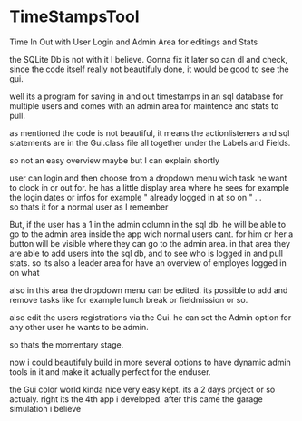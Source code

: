 # TimeStampsTool
Time In Out with User Login and Admin Area for editings and Stats

the SQLite Db is not with it I believe.
Gonna fix it later so can dl and check, since the code itself really not beautifuly done, it would be good to see the gui.

well its a program for saving in and out timestamps in an sql database for multiple users and comes with an admin area for maintence and stats to pull. 

as mentioned the code is not beautiful, it means the actionlisteners and sql statements are in the Gui.class file all together under the Labels and Fields. 

so not an easy overview maybe but I can explain shortly

user can login and then choose from a dropdown menu wich task he want to clock in or out for. he has a little display area where he sees for example the login dates
or infos for example " already logged in at so on " . .   
so thats it for a normal user as I remember

But, if the user has a 1 in the admin column in the sql db. he will be able to go to the admin area inside the app wich normal users cant.
for him or her a button will be visible where they can go to the admin area. 
in that area they are able to add users into the sql db, and to see who is logged in and pull stats. so its also a leader area for have an overview of employes logged in on what

also in this area the dropdown menu can be edited. its possible to add and remove tasks like for example lunch break or fieldmission or so. 

also edit the users registrations via the Gui. he can set the Admin option for any other user he wants to be admin. 

so thats the momentary stage. 

now i could beautifuly build in more several options to have dynamic admin tools in it and make it actually perfect for the enduser.

the Gui color world kinda nice very easy kept. its a 2 days project or so actualy. right its the 4th app i developed. after this came the garage simulation i believe 


